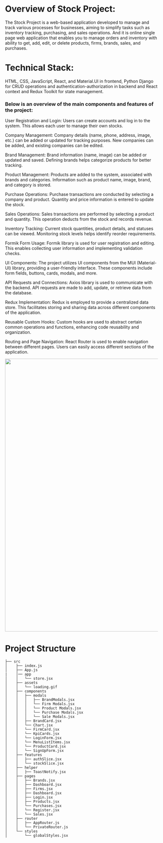 # Overview of Stock Project:

The Stock Project is a web-based application developed to manage and track various processes for businesses, aiming to simplify tasks such as inventory tracking, purchasing, and sales operations. And it is online single page web application that enables you to manage orders and inventory with ability to get, add, edit, or delete products, firms, brands, sales, and purchases. 

# Technical Stack:
HTML, CSS, JavaScript, React, and Material.UI in frontend, Python Django for CRUD operations and authentication-authorization in backend and React context and Redux Toolkit for state management.

### Below is an overview of the main components and features of the project:

User Registration and Login:
Users can create accounts and log in to the system. This allows each user to manage their own stocks.

Company Management:
Company details (name, phone, address, image, etc.) can be added or updated for tracking purposes. New companies can be added, and existing companies can be edited.

Brand Management:
Brand information (name, image) can be added or updated and saved. Defining brands helps categorize products for better tracking.

Product Management:
Products are added to the system, associated with brands and categories. Information such as product name, image, brand, and category is stored.

Purchase Operations:
Purchase transactions are conducted by selecting a company and product. Quantity and price information is entered to update the stock.

Sales Operations:
Sales transactions are performed by selecting a product and quantity. This operation deducts from the stock and records revenue.

Inventory Tracking:
Current stock quantities, product details, and statuses can be viewed. Monitoring stock levels helps identify reorder requirements.

Formik Form Usage:
Formik library is used for user registration and editing. This enables collecting user information and implementing validation checks.

UI Components:
The project utilizes UI components from the MUI (Material-UI) library, providing a user-friendly interface. These components include form fields, buttons, cards, modals, and more.

API Requests and Connections:
Axios library is used to communicate with the backend. API requests are made to add, update, or retrieve data from the database.

Redux Implementation:
Redux is employed to provide a centralized data store. This facilitates storing and sharing data across different components of the application.

Reusable Custom Hooks:
Custom hooks are used to abstract certain common operations and functions, enhancing code reusability and organization.

Routing and Page Navigation:
React Router is used to enable navigation between different pages. Users can easily access different sections of the application.


<img src="https://media.giphy.com/media/v1.Y2lkPTc5MGI3NjExM3p6N2p2anZlNjE0Z3J5bWdsaG80eHY0YmNzOXVpcmNsbzBoZ2puZiZlcD12MV9pbnRlcm5hbF9naWZfYnlfaWQmY3Q9Zw/x8pZi2LRPNmpN6ZxQp/giphy.gif" align="center" width="900" />


# Project Structure
```
├── src
│    ├── index.js
│    ├── App.js
|    │── app
│    │   └── store.jsx
│    ├── assets
│    │   └── loading.gif 
│    ├── components
│    │   ├── modals
│    │   │   ├── BrandModals.jsx
│    │   │   └── Firm Modals.jsx
│    │   │   └── Product Modals.jsx
│    │   │   └── Purchase Modals.jsx
│    │   │   └── Sale Modals.jsx
│    │   ├── BrandCard.jsx
│    │   └── Chart.jsx
│    │   └── FirmCard.jsx
│    │   └── KpiCards.jsx
│    │   └── LoginForm.jsx
│    │   └── MenuListItems.jsx
│    │   └── ProductCard.jsx
│    │   └── SignUpForm.jsx
│    ├── features
│    │   ├── authSlice.jsx
│    │   └── stockSlice.jsx
│    ├── helper
│    │   ├── ToastNotify.jsx
│    ├── pages
│    │   ├── Brands.jsx
│    │   ├── Dashboard.jsx
│    │   ├── Firms.jsx
│    │   ├── Dashboard.jsx
│    │   ├── Login.jsx
│    │   ├── Products.jsx
│    │   └── Purchases.jsx
│    │   └── Register.jsx
│    │   └── Sales.jsx
│    ├── router
│    │   ├── AppRouter.js
│    │   └── PrivateRouter.js
│    └── styles
│        └── globalStyles.jsx
```

